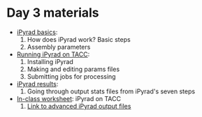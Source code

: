 # Day 3 materials

* [iPyrad basics](https://github.com/eachambers/UNAMtraining/blob/main/Day3/3.1_iPyrad_tutorial.pdf):
  1. How does iPyrad work? Basic steps
  2. Assembly parameters
* [Running iPyrad on TACC](https://github.com/eachambers/UNAMtraining/blob/main/Day3/3.2_iPyrad_howto.pdf):
  1. Installing iPyrad
  2. Making and editing params files
  3. Submitting jobs for processing
* [iPyrad results](https://github.com/eachambers/UNAMtraining/blob/main/Day3/3.3_iPyrad_results.pdf):
  1. Going through output stats files from iPyrad's seven steps
* [In-class worksheet](https://github.com/eachambers/UNAMtraining/blob/main/Day3/3t_iPyrad_tutorial.docx): iPyrad on TACC
  1. [Link to advanced iPyrad output files](https://utexas.box.com/s/t8mzcysfy4enxjrq93qibg5ip6saw5fp)
